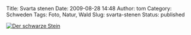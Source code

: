 Title: Svarta stenen
Date: 2009-08-28 14:48
Author: tom
Category: Schweden
Tags: Foto, Natur, Wald
Slug: svarta-stenen
Status: published

[![Der schwarze
Stein](http://www.fiket.de/pic/svartsten_s.jpg "Der schwarze Stein")](http://www.fiket.de/pic/svartsten_l.jpg)

